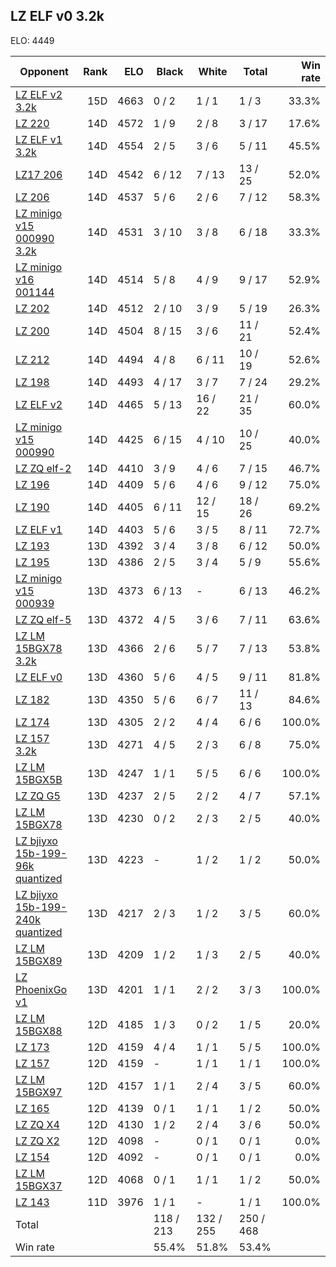 ## LZ ELF v0 3.2k ##

ELO: 4449

Opponent | Rank | ELO | Black | White | Total | Win rate
---------|-----:|----:|-------|-------|-------|-------:
[LZ ELF v2 3.2k](LZ%20ELF%20v2%203.2k.md) | 15D | 4663 | 0 / 2 | 1 / 1 | 1 / 3 | 33.3%
[LZ 220](LZ%20220.md) | 14D | 4572 | 1 / 9 | 2 / 8 | 3 / 17 | 17.6%
[LZ ELF v1 3.2k](LZ%20ELF%20v1%203.2k.md) | 14D | 4554 | 2 / 5 | 3 / 6 | 5 / 11 | 45.5%
[LZ17 206](LZ17%20206.md) | 14D | 4542 | 6 / 12 | 7 / 13 | 13 / 25 | 52.0%
[LZ 206](LZ%20206.md) | 14D | 4537 | 5 / 6 | 2 / 6 | 7 / 12 | 58.3%
[LZ minigo v15 000990 3.2k](LZ%20minigo%20v15%20000990%203.2k.md) | 14D | 4531 | 3 / 10 | 3 / 8 | 6 / 18 | 33.3%
[LZ minigo v16 001144](LZ%20minigo%20v16%20001144.md) | 14D | 4514 | 5 / 8 | 4 / 9 | 9 / 17 | 52.9%
[LZ 202](LZ%20202.md) | 14D | 4512 | 2 / 10 | 3 / 9 | 5 / 19 | 26.3%
[LZ 200](LZ%20200.md) | 14D | 4504 | 8 / 15 | 3 / 6 | 11 / 21 | 52.4%
[LZ 212](LZ%20212.md) | 14D | 4494 | 4 / 8 | 6 / 11 | 10 / 19 | 52.6%
[LZ 198](LZ%20198.md) | 14D | 4493 | 4 / 17 | 3 / 7 | 7 / 24 | 29.2%
[LZ ELF v2](LZ%20ELF%20v2.md) | 14D | 4465 | 5 / 13 | 16 / 22 | 21 / 35 | 60.0%
[LZ minigo v15 000990](LZ%20minigo%20v15%20000990.md) | 14D | 4425 | 6 / 15 | 4 / 10 | 10 / 25 | 40.0%
[LZ ZQ elf-2](LZ%20ZQ%20elf-2.md) | 14D | 4410 | 3 / 9 | 4 / 6 | 7 / 15 | 46.7%
[LZ 196](LZ%20196.md) | 14D | 4409 | 5 / 6 | 4 / 6 | 9 / 12 | 75.0%
[LZ 190](LZ%20190.md) | 14D | 4405 | 6 / 11 | 12 / 15 | 18 / 26 | 69.2%
[LZ ELF v1](LZ%20ELF%20v1.md) | 14D | 4403 | 5 / 6 | 3 / 5 | 8 / 11 | 72.7%
[LZ 193](LZ%20193.md) | 13D | 4392 | 3 / 4 | 3 / 8 | 6 / 12 | 50.0%
[LZ 195](LZ%20195.md) | 13D | 4386 | 2 / 5 | 3 / 4 | 5 / 9 | 55.6%
[LZ minigo v15 000939](LZ%20minigo%20v15%20000939.md) | 13D | 4373 | 6 / 13 | - | 6 / 13 | 46.2%
[LZ ZQ elf-5](LZ%20ZQ%20elf-5.md) | 13D | 4372 | 4 / 5 | 3 / 6 | 7 / 11 | 63.6%
[LZ LM 15BGX78 3.2k](LZ%20LM%2015BGX78%203.2k.md) | 13D | 4366 | 2 / 6 | 5 / 7 | 7 / 13 | 53.8%
[LZ ELF v0](LZ%20ELF%20v0.md) | 13D | 4360 | 5 / 6 | 4 / 5 | 9 / 11 | 81.8%
[LZ 182](LZ%20182.md) | 13D | 4350 | 5 / 6 | 6 / 7 | 11 / 13 | 84.6%
[LZ 174](LZ%20174.md) | 13D | 4305 | 2 / 2 | 4 / 4 | 6 / 6 | 100.0%
[LZ 157 3.2k](LZ%20157%203.2k.md) | 13D | 4271 | 4 / 5 | 2 / 3 | 6 / 8 | 75.0%
[LZ LM 15BGX5B](LZ%20LM%2015BGX5B.md) | 13D | 4247 | 1 / 1 | 5 / 5 | 6 / 6 | 100.0%
[LZ ZQ G5](LZ%20ZQ%20G5.md) | 13D | 4237 | 2 / 5 | 2 / 2 | 4 / 7 | 57.1%
[LZ LM 15BGX78](LZ%20LM%2015BGX78.md) | 13D | 4230 | 0 / 2 | 2 / 3 | 2 / 5 | 40.0%
[LZ bjiyxo 15b-199-96k quantized](LZ%20bjiyxo%2015b-199-96k%20quantized.md) | 13D | 4223 | - | 1 / 2 | 1 / 2 | 50.0%
[LZ bjiyxo 15b-199-240k quantized](LZ%20bjiyxo%2015b-199-240k%20quantized.md) | 13D | 4217 | 2 / 3 | 1 / 2 | 3 / 5 | 60.0%
[LZ LM 15BGX89](LZ%20LM%2015BGX89.md) | 13D | 4209 | 1 / 2 | 1 / 3 | 2 / 5 | 40.0%
[LZ PhoenixGo v1](LZ%20PhoenixGo%20v1.md) | 13D | 4201 | 1 / 1 | 2 / 2 | 3 / 3 | 100.0%
[LZ LM 15BGX88](LZ%20LM%2015BGX88.md) | 12D | 4185 | 1 / 3 | 0 / 2 | 1 / 5 | 20.0%
[LZ 173](LZ%20173.md) | 12D | 4159 | 4 / 4 | 1 / 1 | 5 / 5 | 100.0%
[LZ 157](LZ%20157.md) | 12D | 4159 | - | 1 / 1 | 1 / 1 | 100.0%
[LZ LM 15BGX97](LZ%20LM%2015BGX97.md) | 12D | 4157 | 1 / 1 | 2 / 4 | 3 / 5 | 60.0%
[LZ 165](LZ%20165.md) | 12D | 4139 | 0 / 1 | 1 / 1 | 1 / 2 | 50.0%
[LZ ZQ X4](LZ%20ZQ%20X4.md) | 12D | 4130 | 1 / 2 | 2 / 4 | 3 / 6 | 50.0%
[LZ ZQ X2](LZ%20ZQ%20X2.md) | 12D | 4098 | - | 0 / 1 | 0 / 1 | 0.0%
[LZ 154](LZ%20154.md) | 12D | 4092 | - | 0 / 1 | 0 / 1 | 0.0%
[LZ LM 15BGX37](LZ%20LM%2015BGX37.md) | 12D | 4068 | 0 / 1 | 1 / 1 | 1 / 2 | 50.0%
[LZ 143](LZ%20143.md) | 11D | 3976 | 1 / 1 | - | 1 / 1 | 100.0%
Total | | | 118 / 213 | 132 / 255 | 250 / 468 | 
Win rate| | | 55.4% | 51.8% | 53.4% | 

